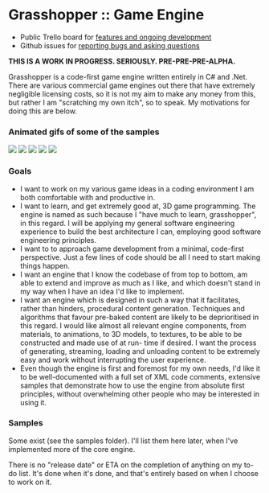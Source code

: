 # Grasshopper :: Game Engine

* Public Trello board for [features and ongoing development](https://trello.com/b/7Nd9pp9O/grasshopper)
* Github issues for [reporting bugs and asking questions](https://github.com/axefrog/Grasshopper/issues)

**THIS IS A WORK IN PROGRESS. SERIOUSLY. PRE-PRE-PRE-ALPHA.**

Grasshopper is a code-first game engine written entirely in C# and .Net. There
are various commercial game engines out there that have extremely negligible
licensing costs, so it is not my aim to make any money from this, but rather I am
"scratching my own itch", so to speak. My motivations for doing this are below.

### Animated gifs of some of the samples

![](https://raw.github.com/axefrog/Grasshopper/tree/master/samples/Images/cube-rainbow.gif)
![](https://raw.github.com/axefrog/Grasshopper/tree/master/samples/Images/cube.gif)
![](https://raw.github.com/axefrog/Grasshopper/tree/master/samples/Images/cubes-rainbow.gif)
![](https://raw.github.com/axefrog/Grasshopper/tree/master/samples/Images/cubes.gif)
![](https://raw.github.com/axefrog/Grasshopper/tree/master/samples/Images/cubes-freelook.gif)

### Goals

* I want to work on my various game ideas in a coding environment I am both
  comfortable with and productive in.
* I want to learn, and get extremely good at, 3D game programming. The engine is
  named as such because I "have much to learn, grasshopper", in this regard. I
  will be applying my general software engineering experience to build
  the best architecture I can, employing good software engineering principles.
* I want to to approach game development from a minimal, code-first perspective.
  Just a few lines of code should be all I need to start making things happen.
* I want an engine that I know the codebase of from top to bottom, am able to
  extend and improve as much as I like, and which doesn't stand in my way when
  I have an idea I'd like to implement.
* I want an engine which is designed in such a way that it facilitates, rather
  than hinders, procedural content generation. Techniques and algorithms that
  favour pre-baked content are likely to be deprioritised in this regard.
  I would like almost all relevant engine components, from materials, to animations,
  to 3D models, to textures, to be able to be constructed and made use of at run-
  time if desired. I want the process of generating, streaming, loading and unloading
  content to be extremely easy and work without interrupting the user experience.
* Even though the engine is first and foremost for my own needs, I'd like it to
  be well-documented with a full set of XML code comments, extensive samples
  that demonstrate how to use the engine from absolute first principles, without
  overwhelming other people who may be interested in using it.

### Samples

Some exist (see the samples folder). I'll list them here later, when I've implemented more of the core engine.

There is no "release date" or ETA on the completion of anything on my to-do list.
It's done when it's done, and that's entirely based on when I choose to work on it.